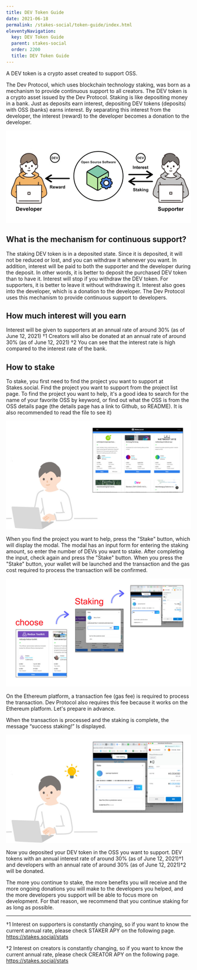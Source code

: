 ```yaml
---
title: DEV Token Guide
date: 2021-06-18
permalink: /stakes-social/token-guide/index.html
eleventyNavigation:
  key: DEV Token Guide
  parent: stakes-social
  order: 2200
  title: DEV Token Guide
---
```


A DEV token is a crypto asset created to support OSS.

The Dev Protocol, which uses blockchain technology staking, was born as a mechanism to provide continuous support to all creators. The DEV token is a crypto asset issued by the Dev Protocol.
Staking is like depositing money in a bank. Just as deposits earn interest, depositing DEV tokens (deposits) with OSS (banks) earns interest.
By separating this interest from the developer, the interest (reward) to the developer becomes a donation to the developer.

![GUIDE01](/content/images/stakes.social/dev-token-guide/guide01.jpg)

## What is the mechanism for continuous support?

The staking DEV token is in a deposited state. Since it is deposited, it will not be reduced or lost, and you can withdraw it whenever you want. In addition, interest will be paid to both the supporter and the developer during the deposit. In other words, it is better to deposit the purchased DEV token than to have it.
Interest will stop if you withdraw the DEV token. For supporters, it is better to leave it without withdrawing it. Interest also goes into the developer, which is a donation to the developer. The Dev Protocol uses this mechanism to provide continuous support to developers.

## How much interest will you earn

Interest will be given to supporters at an annual rate of around 30% (as of June 12, 2021) †1 Creators will also be donated at an annual rate of around 30% (as of June 12, 2021) †2
You can see that the interest rate is high compared to the interest rate of the bank.

## How to stake

To stake, you first need to find the project you want to support at Stakes.social. Find the project you want to support from the project list page.
To find the project you want to help, it's a good idea to search for the name of your favorite OSS by keyword, or find out what the OSS is from the OSS details page (the details page has a link to Github, so README). It is also recommended to read the file to see it)

![GUIDE02](/content/images/stakes.social/dev-token-guide/guide02.jpg)

When you find the project you want to help, press the "Stake" button, which will display the modal. The modal has an input form for entering the staking amount, so enter the number of DEVs you want to stake. After completing the input, check again and press the "Stake" button.
When you press the "Stake" button, your wallet will be launched and the transaction and the gas cost required to process the transaction will be confirmed.

![GUIDE04](/content/images/stakes.social/dev-token-guide/guide04.jpg)

On the Ethereum platform, a transaction fee (gas fee) is required to process the transaction. Dev Protocol also requires this fee because it works on the Ethereum platform. Let's prepare in advance.

When the transaction is processed and the staking is complete, the message “success staking!” Is displayed.

![GUIDE03](/content/images/stakes.social/dev-token-guide/guide03.jpg)

Now you deposited your DEV token in the OSS you want to support.
DEV tokens with an annual interest rate of around 30% (as of June 12, 2021)†1 and developers with an annual rate of around 30% (as of June 12, 2021)†2 will be donated.

The more you continue to stake, the more benefits you will receive and the more ongoing donations you will make to the developers you helped, and the more developers you support will be able to focus more on development. For that reason, we recommend that you continue staking for as long as possible.

---

†1 Interest on supporters is constantly changing, so if you want to know the current annual rate, please check STAKER APY on the following page.
https://stakes.social/stats

†2 Interest on creators is constantly changing, so if you want to know the current annual rate, please check CREATOR APY on the following page.
https://stakes.social/stats
